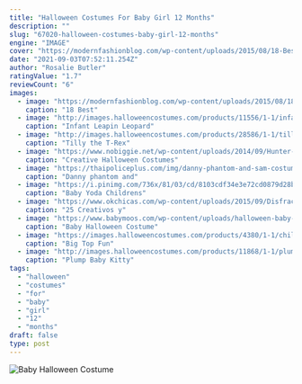 ```yaml
---
title: "Halloween Costumes For Baby Girl 12 Months"
description: ""
slug: "67020-halloween-costumes-baby-girl-12-months"
engine: "IMAGE"
cover: "https://modernfashionblog.com/wp-content/uploads/2015/08/18-Best-Funny-Halloween-Costumes-For-Kids-2015-2.jpg"
date: "2021-09-03T07:52:11.254Z"
author: "Rosalie Butler"
ratingValue: "1.7"
reviewCount: "6"
images:
  - image: "https://modernfashionblog.com/wp-content/uploads/2015/08/18-Best-Funny-Halloween-Costumes-For-Kids-2015-2.jpg"
    caption: "18 Best"
  - image: "http://images.halloweencostumes.com/products/11556/1-1/infant-leapin-leopard-costume.jpg"
    caption: "Infant Leapin Leopard"
  - image: "http://images.halloweencostumes.com/products/28586/1-1/tilly-the-t-rex-girls-dinosaur.jpg"
    caption: "Tilly the T-Rex"
  - image: "https://www.nobiggie.net/wp-content/uploads/2014/09/Hunter-and-deer-costume-plus-14-more-creative-DIY-mom-costumes.jpg"
    caption: "Creative Halloween Costumes"
  - image: "https://thaipoliceplus.com/img/danny-phantom-and-sam-costume.jpg"
    caption: "Danny phantom and"
  - image: "https://i.pinimg.com/736x/81/03/cd/8103cdf34e3e72cd0879d28b2e951a81.jpg"
    caption: "Baby Yoda Childrens"
  - image: "https://www.okchicas.com/wp-content/uploads/2015/09/Disfraces-para-embarazada-9.jpg"
    caption: "25 Creativos y"
  - image: "https://www.babymoos.com/wp-content/uploads/halloween-baby-clothes-cute-baby-costume-ghost-funky-dress-up-cool-lap-gown.jpg"
    caption: "Baby Halloween Costume"
  - image: "https://images.halloweencostumes.com/products/4380/1-1/child-big-top-fun-clown-costume.jpg"
    caption: "Big Top Fun"
  - image: "http://images.halloweencostumes.com/products/11868/1-1/plump-baby-kitty-costume.jpg"
    caption: "Plump Baby Kitty"
tags:
  - "halloween"
  - "costumes"
  - "for"
  - "baby"
  - "girl"
  - "12"
  - "months"
draft: false
type: post
---
```



![Baby Halloween Costume](https://www.babymoos.com/wp-content/uploads/halloween-baby-clothes-cute-baby-costume-ghost-funky-dress-up-cool-lap-gown.jpg "Baby Halloween Costume")


<!--inArticleAds-->

<!--galleryOne-->


<!--inArticleAds-->

<!--galleryTwo-->


<!--galleryThree-->

